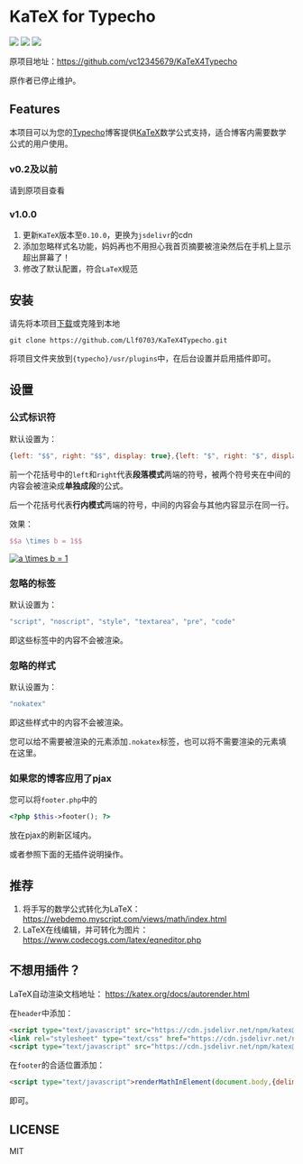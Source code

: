 # KaTeX for Typecho

![](https://img.shields.io/badge/typecho->=0.9-467b96.svg?style=flat-square)
![](https://img.shields.io/badge/version-1.0.0-orange.svg?style=flat-square)
![](https://img.shields.io/badge/LICENSE-MIT-brightgreen.svg?style=flat-square)

原项目地址：https://github.com/vc12345679/KaTeX4Typecho

原作者已停止维护。

## Features

本项目可以为您的[Typecho](http://typecho.org)博客提供[KaTeX](https://katex.org)数学公式支持，适合博客内需要数学公式的用户使用。

### v0.2及以前

请到原项目查看

### v1.0.0

1. 更新``KaTeX``版本至``0.10.0``，更换为``jsdelivr``的cdn
2. 添加忽略样式名功能，妈妈再也不用担心我首页摘要被渲染然后在手机上显示超出屏幕了！
3. 修改了默认配置，符合``LaTeX``规范

## 安装

请先将本项目[下载](https://github.com/Llf0703/KaTeX4Typecho/archive/master.zip)或克隆到本地

```
git clone https://github.com/Llf0703/KaTeX4Typecho.git
```

将项目文件夹放到``{typecho}/usr/plugins``中，在后台设置并启用插件即可。

## 设置

### 公式标识符

默认设置为：

```js
{left: "$$", right: "$$", display: true},{left: "$", right: "$", display: false}
```

前一个花括号中的``left``和``right``代表**段落模式**两端的符号，被两个符号夹在中间的内容会被渲染成**单独成段**的公式。

后一个花括号代表**行内模式**两端的符号，中间的内容会与其他内容显示在同一行。

效果：

```tex
$$a \times b = 1$$
```

<a href="https://www.codecogs.com/eqnedit.php?latex=a&space;\times&space;b&space;=&space;1" target="_blank"><img src="https://latex.codecogs.com/gif.latex?a&space;\times&space;b&space;=&space;1" title="a \times b = 1" /></a>

### 忽略的标签

默认设置为：

```js
"script", "noscript", "style", "textarea", "pre", "code"
```

即这些标签中的内容不会被渲染。

### 忽略的样式

默认设置为：

```js
"nokatex"
```

即这些样式中的内容不会被渲染。

您可以给不需要被渲染的元素添加``.nokatex``标签，也可以将不需要渲染的元素填在这里。

### 如果您的博客应用了pjax

您可以将``footer.php``中的

```php
<?php $this->footer(); ?>
```

放在pjax的刷新区域内。

或者参照下面的无插件说明操作。

## 推荐

1. 将手写的数学公式转化为LaTeX： https://webdemo.myscript.com/views/math/index.html
2. LaTeX在线编辑，并可转化为图片： https://www.codecogs.com/latex/eqneditor.php

## 不想用插件？

LaTeX自动渲染文档地址： https://katex.org/docs/autorender.html

在``header``中添加：

```html
<script type="text/javascript" src="https://cdn.jsdelivr.net/npm/katex@0.10.0/dist/katex.min.js"></script>
<link rel="stylesheet" type="text/css" href="https://cdn.jsdelivr.net/npm/katex@0.10.0/dist/katex.min.css" />
<script type="text/javascript" src="https://cdn.jsdelivr.net/npm/katex@0.10.0/dist/contrib/auto-render.min.js"></script>
```

在``footer``的合适位置添加：

```html
<script type="text/javascript">renderMathInElement(document.body,{delimiters:[{left: "$$", right: "$$", display: true},{left: "$", right: "$", display: false}],ignoredTags:["script", "noscript", "style", "textarea", "pre", "code"],ignoredClasses:["nokatex"]});</script>
```

即可。

## LICENSE

MIT